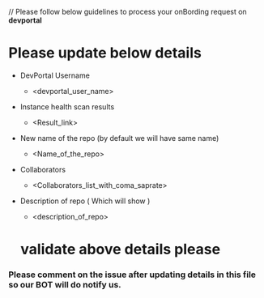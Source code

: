// Please follow below guidelines to process your onBording request on **devportal**
# Please update below details 
- DevPortal Username
   - <devportal_user_name>
- Instance health scan results 
   - <Result_link>
- New name of the repo  (by default we will have same name) 
   - <Name_of_the_repo>
- Collaborators
    - <Collaborators_list_with_coma_saprate>
- Description of repo ( Which will show )
   - <description_of_repo>
  
  # validate above details please
### Please comment on the issue after updating details in this file so our BOT will do notify us.
